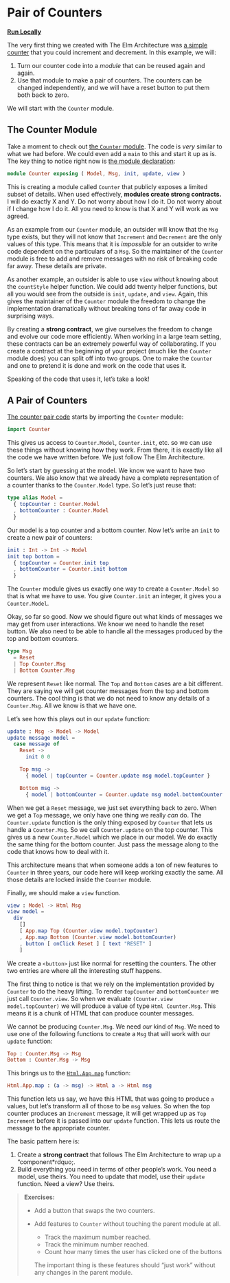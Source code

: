 # Pair of Counters

**[Run Locally](https://github.com/evancz/elm-architecture-tutorial/)**

The very first thing we created with The Elm Architecture was [a simple counter](../user_input/buttons.md) that you could increment and decrement. In this example, we will:

  1. Turn our counter code into a *module* that can be reused again and again.
  2. Use that module to make a pair of counters. The counters can be changed independently, and we will have a reset button to put them both back to zero.

We will start with the `Counter` module.


## The Counter Module

Take a moment to check out [the `Counter` module](https://github.com/evancz/elm-architecture-tutorial/blob/master/nesting/Counter.elm). The code is *very* similar to what we had before. We could even add a `main` to this and start it up as is. The key thing to notice right now is [the module declaration](https://github.com/evancz/elm-architecture-tutorial/blob/master/nesting/Counter.elm#L1):

```elm
module Counter exposing ( Model, Msg, init, update, view )
```

This is creating a module called `Counter` that publicly exposes a limited subset of details. When used effectively, **modules create strong contracts.** I will do exactly X and Y. Do not worry about how I do it. Do not worry about if I change how I do it. All you need to know is that X and Y will work as we agreed.

As an example from our `Counter` module, an outsider will know that the `Msg` type exists, but they will not know that `Increment` and `Decrement` are the only values of this type. This means that it is *impossible* for an outsider to write code dependent on the particulars of a `Msg`. So the maintainer of the `Counter` module is free to add and remove messages with no risk of breaking code far away. These details are private.

As another example, an outsider is able to use `view` without knowing about the `countStyle` helper function. We could add twenty helper functions, but all you would see from the outside is `init`, `update`, and `view`. Again, this gives the maintainer of the `Counter` module the freedom to change the implementation dramatically without breaking tons of far away code in surprising ways.

By creating a **strong contract**, we give ourselves the freedom to change and evolve our code more efficiently. When working in a large team setting, these contracts can be an extremely powerful way of collaborating. If you create a contract at the beginning of your project (much like the `Counter` module does) you can split off into two groups. One to make the `Counter` and one to pretend it is done and work on the code that uses it.

Speaking of the code that uses it, let&rsquo;s take a look!


## A Pair of Counters

[The counter pair code](https://github.com/evancz/elm-architecture-tutorial/blob/master/nesting/1-counter-pair.elm) starts by importing the `Counter` module:

```elm
import Counter
```

This gives us access to `Counter.Model`, `Counter.init`, etc. so we can use these things without knowing how they work. From there, it is exactly like all the code we have written before. We just follow The Elm Architecture.

So let&rsquo;s start by guessing at the model. We know we want to have two counters. We also know that we already have a complete representation of a counter thanks to the `Counter.Model` type. So let&rsquo;s just reuse that:

```elm
type alias Model =
  { topCounter : Counter.Model
  , bottomCounter : Counter.Model
  }
```

Our model is a top counter and a bottom counter. Now let&rsquo;s write an `init` to create a new pair of counters:

```elm
init : Int -> Int -> Model
init top bottom =
  { topCounter = Counter.init top
  , bottomCounter = Counter.init bottom
  }
```

The `Counter` module gives us exactly one way to create a `Counter.Model` so that is what we have to use. You give `Counter.init` an integer, it gives you a `Counter.Model`.

Okay, so far so good. Now we should figure out what kinds of messages we may get from user interactions. We know we need to handle the reset button. We also need to be able to handle all the messages produced by the top and bottom counters.

```elm
type Msg
  = Reset
  | Top Counter.Msg
  | Bottom Counter.Msg
```

We represent `Reset` like normal. The `Top` and `Bottom` cases are a bit different. They are saying we will get counter messages from the top and bottom counters. The cool thing is that we do not need to know any details of a `Counter.Msg`. All we know is that we have one.

Let&rsquo;s see how this plays out in our `update` function:

```elm
update : Msg -> Model -> Model
update message model =
  case message of
    Reset ->
      init 0 0

    Top msg ->
      { model | topCounter = Counter.update msg model.topCounter }

    Bottom msg ->
      { model | bottomCounter = Counter.update msg model.bottomCounter }
```

When we get a `Reset` message, we just set everything back to zero. When we get a `Top` message, we only have one thing we really *can* do. The `Counter.update` function is the only thing exposed by `Counter` that lets us handle a `Counter.Msg`.  So we call `Counter.update` on the top counter. This gives us a new `Counter.Model` which we place in our model. We do exactly the same thing for the bottom counter. Just pass the message along to the code that knows how to deal with it.

This architecture means that when someone adds a ton of new features to `Counter` in three years, our code here will keep working exactly the same. All those details are locked inside the `Counter` module.

Finally, we should make a `view` function.

```elm
view : Model -> Html Msg
view model =
  div
    []
    [ App.map Top (Counter.view model.topCounter)
    , App.map Bottom (Counter.view model.bottomCounter)
    , button [ onClick Reset ] [ text "RESET" ]
    ]
```

We create a `<button>` just like normal for resetting the counters. The other two entries are where all the interesting stuff happens.

The first thing to notice is that we rely on the implementation provided by `Counter` to do the heavy lifting. To render `topCounter` and `bottomCounter` we just call `Counter.view`. So when we evaluate `(Counter.view model.topCounter)` we will produce a value of type `Html Counter.Msg`. This means it is a chunk of HTML that can produce counter messages.

We cannot be producing `Counter.Msg`. We need *our* kind of `Msg`. We need to use one of the following functions to create a `Msg` that will work with our `update` function:

```elm
Top : Counter.Msg -> Msg
Bottom : Counter.Msg -> Msg
```

This brings us to the [`Html.App.map`](http://package.elm-lang.org/packages/elm-lang/html/latest/Html-App#map) function:

```elm
Html.App.map : (a -> msg) -> Html a -> Html msg
```

This function lets us say, we have this HTML that was going to produce `a` values, but let&rsquo;s transform all of those to be `msg` values. So when the top counter produces an `Increment` message, it will get wrapped up as `Top Increment` before it is passed into our `update` function. This lets us route the message to the appropriate counter.

The basic pattern here is:

  1. Create a **strong contract** that follows The Elm Architecture to wrap up a &ldquo;component*rdquo;.
  2. Build everything you need in terms of other people&rsquo;s work. You need a model, use theirs. You need to update that model, use their `update` function. Need a view? Use theirs.


> **Exercises:**
>
>   - Add a button that swaps the two counters.
>   - Add features to `Counter` without touching the parent module at all.
>       - Track the maximum number reached.
>       - Track the minimum number reached.
>       - Count how many times the user has clicked one of the buttons
>
>     The important thing is these features should &ldquo;just work&rdquo; without any changes in the parent module.